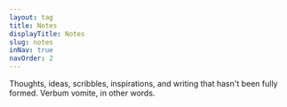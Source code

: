 ```yaml
---
layout: tag
title: Notes
displayTitle: Notes
slug: notes
inNav: true
navOrder: 2
---
```


Thoughts, ideas, scribbles, inspirations, and writing that hasn't been fully 
formed. Verbum vomite, in other words.
